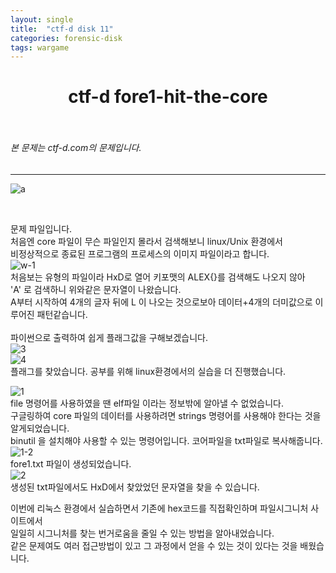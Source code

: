 ```yaml
---
layout: single
title:  "ctf-d disk 11"
categories: forensic-disk
tags: wargame
---
```



# <center>ctf-d fore1-hit-the-core</center><br>
###### 본 문제는 ctf-d.com의 문제입니다.<br>
---
![a](https://user-images.githubusercontent.com/91110884/187021111-c3d7ccdd-66a5-4337-a40b-51ca7d463047.PNG)

<br>

문제 파일입니다. <br>
처음엔 core 파일이 무슨 파일인지 몰라서 검색해보니 linux/Unix 환경에서<br>
비정상적으로 종료된 프로그램의 프로세스의 이미지 파일이라고 합니다.<br>
![w-1](https://user-images.githubusercontent.com/91110884/187021248-66804341-660e-4353-b304-051917db5222.PNG)
<br>
처음보는 유형의 파일이라 HxD로 열어 키포맷의 ALEX{}를 검색해도 나오지 않아<br>
'A' 로 검색하니 위와같은 문자열이 나왔습니다.<br>
A부터 시작하여 4개의 글자 뒤에 L 이 나오는 것으로보아 데이터+4개의 더미값으로 이루어진 패턴같습니다.<br>
<br>
파이썬으로 출력하여 쉽게 플래그값을 구해보겠습니다.
<br>
![3](https://user-images.githubusercontent.com/91110884/187021131-627623bd-8f59-4c84-9943-4c2e8778bb60.PNG)
<br>
![4](https://user-images.githubusercontent.com/91110884/187021134-697796ef-fae3-4515-a619-6c5072fb4240.PNG)
<br>
플래그를 찾았습니다. 공부를 위해 linux환경에서의 실습을 더 진행했습니다.<br>

![1](https://user-images.githubusercontent.com/91110884/187021725-8abde44f-3783-42a2-ade5-0477e00b9005.PNG)
<br>
file 명령어를 사용하였을 땐 elf파일 이라는 정보밖에 알아낼 수 없었습니다.<br>
구글링하여 core 파일의 데이터를 사용하려면 strings 명령어를 사용해야 한다는 것을 알게되었습니다.<br>
binutil 을 설치해야 사용할 수 있는 명령어입니다. 코어파일을 txt파일로 복사해줍니다.<br>
![1-2](https://user-images.githubusercontent.com/91110884/187021126-1dd4383d-ec98-4e3d-8789-f941841c90c8.PNG)
<br>
fore1.txt 파일이 생성되었습니다.<br>
![2](https://user-images.githubusercontent.com/91110884/187021128-440573f5-ba49-4be4-a54f-eedf6dc7de99.PNG)
<br>
생성된 txt파일에서도 HxD에서 찾았었던 문자열을 찾을 수 있습니다.
<br>

이번에 리눅스 환경에서 실습하면서 기존에 hex코드를 직접확인하며 파일시그니처 사이트에서 <br>
일일히 시그니처를 찾는 번거로움을 줄일 수 있는 방법을 알아내었습니다.<br>
같은 문제여도 여러 접근방법이 있고 그 과정에서 얻을 수 있는 것이 있다는 것을 배웠습니다.<br>


